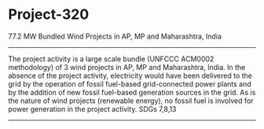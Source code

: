 # Project-320
77.2 MW Bundled Wind Projects in AP, MP and Maharashtra, India
__________________
The project activity is a large scale bundle (UNFCCC ACM0002 methodology) of 3 wind projects in AP, MP and Maharashtra, India. In the absence of the project activity, electricity would have been delivered to the grid by the operation of fossil fuel-based grid-connected power plants and by the addition of new fossil fuel-based generation sources in the grid. As is the nature of wind projects (renewable energy), no fossil fuel is involved for power generation in the project activity. SDGs 7,8,13
___________

